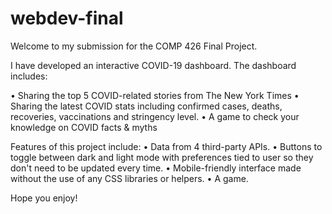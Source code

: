 # webdev-final

Welcome to my submission for the COMP 426 Final Project.

I have developed an interactive COVID-19 dashboard. The dashboard includes:

• Sharing the top 5 COVID-related stories from The New York Times
• Sharing the latest COVID stats including confirmed cases, deaths, recoveries, vaccinations and stringency level.
• A game to check your knowledge on COVID facts & myths

Features of this project include:
• Data from 4 third-party APIs.
• Buttons to toggle between dark and light mode with preferences tied to user so they don't need to be updated every time.
• Mobile-friendly interface made without the use of any CSS libraries or helpers.
• A game.

Hope you enjoy!
